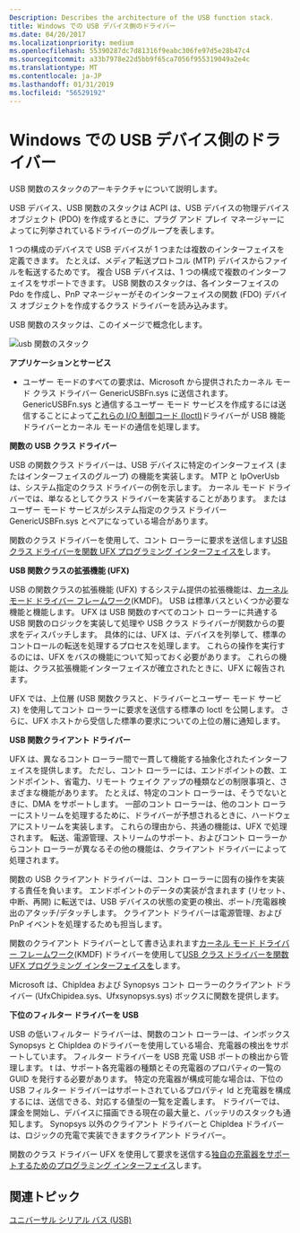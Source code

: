 ```yaml
---
Description: Describes the architecture of the USB function stack.
title: Windows での USB デバイス側のドライバー
ms.date: 04/20/2017
ms.localizationpriority: medium
ms.openlocfilehash: 55390287dc7d81316f9eabc306fe97d5e28b47c4
ms.sourcegitcommit: a33b7978e22d5bb9f65ca7056f955319049a2e4c
ms.translationtype: MT
ms.contentlocale: ja-JP
ms.lasthandoff: 01/31/2019
ms.locfileid: "56529192"
---
```

# <a name="usb-device-side-drivers-in-windows"></a>Windows での USB デバイス側のドライバー


USB 関数のスタックのアーキテクチャについて説明します。




USB デバイス、USB 関数のスタックは ACPI は、USB デバイスの物理デバイス オブジェクト (PDO) を作成するときに、プラグ アンド プレイ マネージャーによってに列挙されているドライバーのグループを表します。

1 つの構成のデバイスで USB デバイスが 1 つまたは複数のインターフェイスを定義できます。 たとえば、メディア転送プロトコル (MTP) デバイスからファイルを転送するためです。 複合 USB デバイスは、1 つの構成で複数のインターフェイスをサポートできます。 USB 関数のスタックは、各インターフェイスの Pdo を作成し、PnP マネージャーがそのインターフェイスの関数 (FDO) デバイス オブジェクトを作成するクラス ドライバーを読み込みます。

USB 関数のスタックは、このイメージで概念化します。

![usb 関数のスタック](images/usb-fn.png)

**アプリケーションとサービス**

-   ユーザー モードのすべての要求は、Microsoft から提供されたカーネル モード クラス ドライバー GenericUSBFn.sys に送信されます。 GenericUSBFn.sys と通信するユーザー モード サービスを作成するには送信することによって[これらの I/O 制御コード (Ioctl)](https://msdn.microsoft.com/library/windows/hardware/mt188014)ドライバーが USB 機能ドライバーとカーネル モードの通信を処理します。

**関数の USB クラス ドライバー**

USB の関数クラス ドライバーは、USB デバイスに特定のインターフェイス (またはインターフェイスのグループ) の機能を実装します。 MTP と IpOverUsb は、システム指定のクラス ドライバーの例を示します。 カーネル モード ドライバーでは、単なるとしてクラス ドライバーを実装することがあります。 またはユーザー モード サービスがシステム指定のクラス ドライバー GenericUSBFn.sys とペアになっている場合があります。

関数のクラス ドライバーを使用して、コント ローラーに要求を送信します[USB クラス ドライバーを関数 UFX プログラミング インターフェイスを](https://msdn.microsoft.com/library/windows/hardware/mt188008)します。

**USB 関数クラスの拡張機能 (UFX)**

USB の関数クラスの拡張機能 (UFX) するシステム提供の拡張機能は、[カーネル モード ドライバー フレームワーク](https://msdn.microsoft.com/library/windows/hardware/ff551869)(KMDF)。 USB は標準バスといくつか必要な機能と機能します。 UFX は USB 関数のすべてのコント ローラーに共通する USB 関数のロジックを実装して処理や USB クラス ドライバーが関数からの要求をディスパッチします。 具体的には、UFX は、デバイスを列挙して、標準のコントロールの転送を処理するプロセスを処理します。 これらの操作を実行するのには、UFX をバスの機能について知っておく必要があります。 これらの機能は、クラス拡張機能インターフェイスが確立されたときに、UFX に報告されます。

UFX では、上位層 (USB 関数クラスと、ドライバーとユーザー モード サービス) を使用してコント ローラーに要求を送信する標準の Ioctl を公開します。 さらに、UFX ホストから受信した標準の要求についての上位の層に通知します。

**USB 関数クライアント ドライバー**

UFX は、異なるコント ローラー間で一貫して機能する抽象化されたインターフェイスを提供します。 ただし、コント ローラーには、エンドポイントの数、エンドポイント、省電力、リモート ウェイク アップの種類などの制限事項と、さまざまな機能があります。 たとえば、特定のコント ローラーは、そうでないときに、DMA をサポートします。 一部のコント ローラーは、他のコント ローラーにストリームを処理するために、ドライバーが予想されるときに、ハードウェアにストリームを実装します。 これらの理由から、共通の機能は、UFX で処理されます。 転送、電源管理、ストリームのサポート、およびコント ローラーからコント ローラーが異なるその他の機能は、クライアント ドライバーによって処理されます。

関数の USB クライアント ドライバーは、コント ローラーに固有の操作を実装する責任を負います。 エンドポイントのデータの実装が含まれます (リセット、中断、再開) に転送では、USB デバイスの状態の変更の検出、ポート/充電器検出のアタッチ/デタッチします。 クライアント ドライバーは電源管理、および PnP イベントを処理するためも担当します。

関数のクライアント ドライバーとして書き込まれます[カーネル モード ドライバー フレームワーク](https://msdn.microsoft.com/library/windows/hardware/ff551869)(KMDF) ドライバーを使用して[USB クラス ドライバーを関数 UFX プログラミング インターフェイスを](https://msdn.microsoft.com/library/windows/hardware/mt188008)します。

Microsoft は、ChipIdea および Synopsys コント ローラーのクライアント ドライバー (UfxChipidea.sys、Ufxsynopsys.sys) ボックスに関数を提供します。

**下位のフィルター ドライバーを USB**

USB の低いフィルター ドライバーは、関数のコント ローラーは、インボックス Synopsys と ChipIdea のドライバーを使用している場合、充電器の検出をサポートしています。 フィルター ドライバーを USB 充電 USB ポートの検出から管理します。 t は、サポート各充電器の種類とその充電器のプロパティの一覧の GUID を発行する必要があります。 特定の充電器が構成可能な場合は、下位の USB フィルター ドライバーはサポートされているプロパティ Id と充電器を構成するには、送信できる、対応する値型の一覧を定義します。 ドライバーでは、課金を開始し、デバイスに描画できる現在の最大量と、バッテリのスタックも通知します。 Synopsys 以外のクライアント ドライバーと ChipIdea ドライバーは、ロジックの充電で実装できますクライアント ドライバー。

関数のクラス ドライバー UFX を使用して要求を送信する[独自の充電器をサポートするためのプログラミング インターフェイス](https://msdn.microsoft.com/library/windows/hardware/mt188012)します。

## <a name="related-topics"></a>関連トピック
[ユニバーサル シリアル バス (USB)](https://msdn.microsoft.com/library/windows/hardware/ff538930)  



